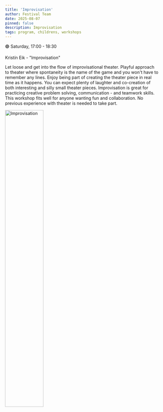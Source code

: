 ```yaml
---
title: 'Improvisation'
author: Festival Team
date: 2025-08-07
pinned: false
description: Improvisation
tags: program, childrens, workshops
---
```


<script>
    import Image from  '$lib/Image.svelte'
</script>

🟣 Saturday, 17:00 - 18:30

Kristín Eik - "Improvisation"

Let loose and get into the flow of improvisational theater. Playful approach to theater where spontaneity is the name of the game and you won't have to remember any lines. Enjoy being part of creating the theater piece in real time as it happens. You can expect plenty of laughter and co-creation of both interesting and silly small theater pieces. Improvisation is great for practicing creative problem solving, communication - and teamwork skills. This workshop fits well for anyone wanting fun and collaboration. No previous experience with theater is needed to take part.

<Image 
  src='program/childrens-workshops/27-improvisation.png'
  caption='Improvisation'
  alt='Improvisation'
  width='50%'/> 